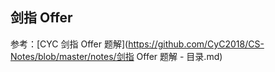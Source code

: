 ## 剑指 Offer

参考：[CYC  剑指 Offer 题解](https://github.com/CyC2018/CS-Notes/blob/master/notes/剑指 Offer 题解 - 目录.md)




